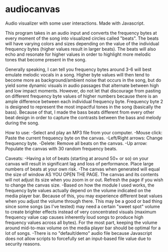 # audiocanvas
Audio visualizer with some user interactions. Made with Javascript.

This program takes in an audio input and converts the frequency bytes at every moment of the song into visualized circles called "beats". The beats will have varying colors and sizes depending on the value of the individual frequency bytes (higher values result in larger beats). The beats will also echo and resonate for higher values in order to highlight more melodic tones that become present in the song.

Generally speaking, I can tell you frequency bytes around 3-6 will best emulate melodic vocals in a song. Higher byte values will then tend to become more as background/ambient noise that occurs in the song, but do yield some dynamic visuals in audio passages that alternate between high and low impact moments. However, do not let that discourage from pasting on different frequency byte values of higher numbers because there is an ample difference between each individual frequency byte. Frequency byte 2 is designed to represent the most impactful tones in the song (basically the bass). Because of that, I made the bass beats different from every other beat design in order to capture the contrasts between the bass and melody during the song.

How to use:
  -Select and play an MP3 file from your computer. 
  -Mouse click: Paste the current frequency byte on the canvas.
  -Left/Right arrows: Change frequency byte.
  -Delete: Remove all beats on the canvas.
  -Up arrow: Populate the canvas with 30 random frequency beats.

Caveats:
  -Having a lot of beats (starting at around 50+ or so) on your canvas will result in significant lag and loss of performance. Place large  numbers of beats at your own risk.
  -The canvas when generated will equal the size of window AS YOU OPEN THE PAGE. The canvas and its contents will not adjust its size when you zoom in or out. Refresh the page if you wish to change the canvas size.
  -Based on how the module I used works, the frequency byte values actually depend on the volume indicated on the media player bar. Because of this, you may experience different beat values when you adjust the volume through there. This may be a good or bad thing since some songs (as I've tested) may need a certain "sweet spot" volume to create brighter effects instead of very concentrated visuals (maximum frequency value cap causes inherently loud songs to produce high frequency values across all bytes). For the most part, keeping the volume around mid-to-max volume on the media player bar should be optimal for a lot of songs.
  -There is no "default/demo" audio file because Javascript does not allow scripts to forcefully set an input-based file value due to security reasons.
